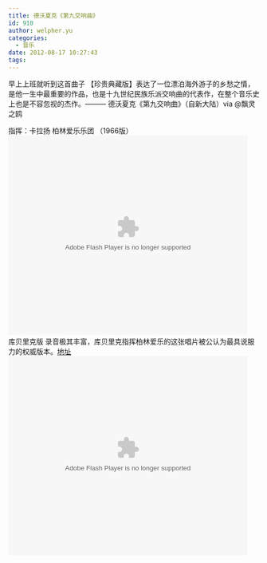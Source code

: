 ```yaml
---
title: 德沃夏克《第九交响曲》
id: 910
author: welpher.yu
categories:
  - 音乐
date: 2012-08-17 10:27:43
tags:
---
```


早上上班就听到这首曲子
【珍贵典藏版】表达了一位漂泊海外游子的乡愁之情，是他一生中最重要的作品，也是十九世纪民族乐派交响曲的代表作，在整个音乐史上也是不容忽视的杰作。——— 德沃夏克《第九交响曲》（自新大陆）via @飘灵之鸥

指挥：卡拉扬 柏林爱乐乐团 （1966版）
&nbsp;
<object classid="clsid:d27cdb6e-ae6d-11cf-96b8-444553540000" width="480" height="400" codebase="http://download.macromedia.com/pub/shockwave/cabs/flash/swflash.cab#version=6,0,40,0"><param name="src" value="http://player.youku.com/player.php/sid/XMjU4NTQzODQw/v.swf"><embed type="application/x-shockwave-flash" width="480" height="400" src="http://player.youku.com/player.php/sid/XMjU4NTQzODQw/v.swf"></object>
&nbsp;
库贝里克版 录音极其丰富，库贝里克指挥柏林爱乐的这张唱片被公认为最具说服力的权威版本。[地址](http://www.classicaldoor.com/intro/A/a-0086.htm)
&nbsp;
<object classid="clsid:d27cdb6e-ae6d-11cf-96b8-444553540000" width="480" height="400" codebase="http://download.macromedia.com/pub/shockwave/cabs/flash/swflash.cab#version=6,0,40,0"><param name="src" value="http://player.youku.com/player.php/sid/XMzYyOTk0NzI4/v.swf"><embed type="application/x-shockwave-flash" width="480" height="400" src="http://player.youku.com/player.php/sid/XMzYyOTk0NzI4/v.swf"></object>